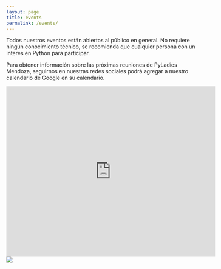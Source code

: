 ```yaml
---
layout: page
title: events
permalink: /events/
---
```


<p>Todos nuestros eventos están abiertos al público en general. No requiere ningún conocimiento técnico, se recomienda que cualquier persona con un interés en Python para participar.</p>
<p class="text-justify">Para obtener información sobre las próximas reuniones de PyLadies Mendoza, seguirnos en nuestras redes sociales podrá agregar a nuestro calendario de Google en su calendario.</p>

 <div class="responsive-iframe-container big-container">
    <iframe src="https://calendar.google.com/calendar/embed?title=Pyladies%20Mendoza&amp;height=450&amp;wkst=2&amp;hl=es&amp;bgcolor=%23ffffff&amp;ctz=America%2FArgentina%2FBuenos_Aires" style="border-width:0" width="550" height="450" frameborder="0" scrolling="no"></iframe>
</div>       
<a target="_blank" href="https://calendar.google.com/calendar/event?action=TEMPLATE&amp;tmeid=YWg4ZzdlaGZvZjRlcDc2bGJudWVndmxyOHMgcHlsYWRpZXNtZHpAbQ&amp;tmsrc=pyladiesmdz%40gmail.com"><img border="0" src="https://www.google.com/calendar/images/ext/gc_button1_pt-BR.gif"></a>